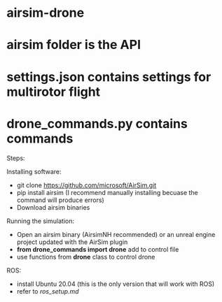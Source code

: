 # airsim-drone


# airsim folder is the API
# settings.json contains settings for multirotor flight
# drone_commands.py contains commands 

Steps:

Installing software:
- git clone https://github.com/microsoft/AirSim.git
- pip install airsim (I recommend manually installing becuase the command will produce errors)
- Download airsim binaries

Running the simulation:
- Open an airsim binary (AirsimNH recommended) or an unreal engine project updated with the AirSim plugin
- **from drone_commands import drone** add to control file
- use functions from **drone** class to control drone

ROS:
- install Ubuntu 20.04 (this is the only version that will work with ROS)
- refer to *ros_setup.md*

